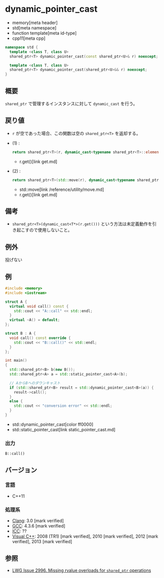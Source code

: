 # dynamic_pointer_cast
* memory[meta header]
* std[meta namespace]
* function template[meta id-type]
* cpp11[meta cpp]

```cpp
namespace std {
  template <class T, class U>
  shared_ptr<T> dynamic_pointer_cast(const shared_ptr<U>& r) noexcept; // (1) C++11

  template <class T, class U>
  shared_ptr<T> dynamic_pointer_cast(shared_ptr<U>&& r) noexcept;      // (2) C++20
}
```

## 概要
`shared_ptr` で管理するインスタンスに対して `dynamic_cast` を行う。


## 戻り値
- `r` が空であった場合、この関数は空の `shared_ptr<T>` を返却する。
- (1) :
    ```cpp
    return shared_ptr<T>(r, dynamic_cast<typename shared_ptr<T>::element_type*>(r.get()));
    ```
    * r.get()[link get.md]

- (2) :
    ```cpp
    return shared_ptr<T>(std::move(r), dynamic_cast<typename shared_ptr<T>::element_type*>(r.get()));
    ```
    * std::move[link /reference/utility/move.md]
    * r.get()[link get.md]


## 備考
- `shared_ptr<T>(dynamic_cast<T*>(r.get()))` という方法は未定義動作を引き起こすので使用しないこと。


## 例外
投げない


## 例
```cpp example
#include <memory>
#include <iostream>

struct A {
  virtual void call() const {
    std::cout << "A::call" << std::endl;
  }
  virtual ~A() = default;
};

struct B : A {
  void call() const override {
    std::cout << "B::call()" << std::endl;
  }
};

int main()
{
  std::shared_ptr<B> b(new B());
  std::shared_ptr<A> a = std::static_pointer_cast<A>(b);

  // AからBへのダウンキャスト
  if (std::shared_ptr<B> result = std::dynamic_pointer_cast<B>(a)) {
    result->call();
  }
  else {
    std::cout << "conversion error" << std::endl;
  }
}
```
* std::dynamic_pointer_cast[color ff0000]
* std::static_pointer_cast[link static_pointer_cast.md]

### 出力
```
B::call()
```

## バージョン
### 言語
- C++11

### 処理系
- [Clang](/implementation.md#clang): 3.0 [mark verified]
- [GCC](/implementation.md#gcc): 4.3.6 [mark verified]
- [ICC](/implementation.md#icc): ??
- [Visual C++](/implementation.md#visual_cpp): 2008 (TR1) [mark verified], 2010 [mark verified], 2012 [mark verified], 2013 [mark verified]


## 参照
- [LWG Issue 2996. Missing rvalue overloads for `shared_ptr` operations](https://wg21.cmeerw.net/lwg/issue2996)
